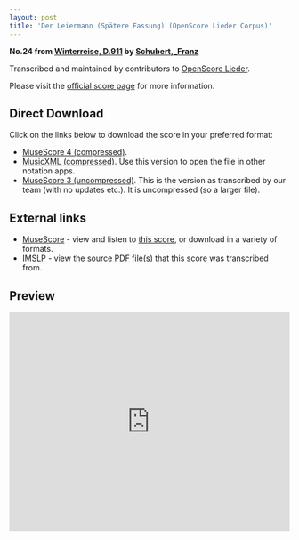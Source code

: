 ```yaml
---
layout: post
title: 'Der Leiermann (Spätere Fassung) (OpenScore Lieder Corpus)'
---
```


__No.24 from [Winterreise, D.911](https://fourscoreandmore.org/openscore/lieder/Schubert,_Franz/Winterreise,_D.911/) by [Schubert,_Franz](https://fourscoreandmore.org/openscore/lieder/Schubert,_Franz)__

Transcribed and maintained by contributors to [OpenScore Lieder].

Please visit the [official score page] for more information.

[official score page]: https://musescore.com/openscore-lieder-corpus/scores/5014023
[OpenScore Lieder]: https://musescore.com/openscore-lieder-corpus

## Direct Download

Click on the links below to download the score in your preferred format:
- [MuseScore 4 (compressed)](https://github.com/openscore/lieder/blob/main/scores/Schubert,_Franz/Winterreise,_D.911/24_Der_Leiermann_(Spätere_Fassung)/lc5014023.mscz?raw=true).
- [MusicXML (compressed)](https://github.com/openscore/lieder/blob/main/scores/Schubert,_Franz/Winterreise,_D.911/24_Der_Leiermann_(Spätere_Fassung)/lc5014023.mxl?raw=true). Use this version to open the file in other notation apps.
- [MuseScore 3 (uncompressed)](https://github.com/openscore/lieder/blob/main/scores/Schubert,_Franz/Winterreise,_D.911/24_Der_Leiermann_(Spätere_Fassung)/lc5014023.mscx?raw=true). This is the version as transcribed by our team (with no updates etc.). It is uncompressed (so a larger file).

## External links

- [MuseScore] - view and listen to [this score][MuseScore], or download in a variety of formats.
- [IMSLP] - view the [source PDF file(s)][IMSLP] that this score was transcribed from.

[MuseScore]: https://musescore.com/score/5014023
[IMSLP]: https://imslp.org/wiki/Special:ReverseLookup/60822

## Preview

<iframe width="100%" height="394" src="https://musescore.com/openscore-lieder-corpus/scores/5014023/embed" frameborder="0" allowfullscreen allow="autoplay; fullscreen"></iframe>
